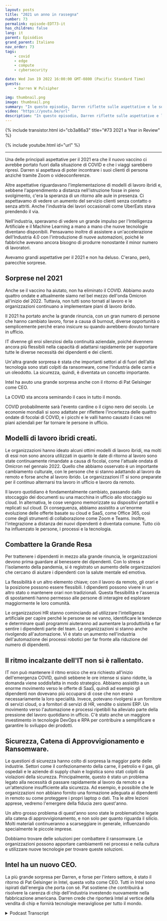 ```yaml
---
layout: posts
title: "2021 un anno in rassegna"
number: 73
permalink: episode-EDT73-it
has_children: false
lang: it
parent: Episódios
grand_parent: Italiano
nav_order: 73
tags:
    - covid
    - edge
    - compute
    - cybersecurity

date: Wed Jan 19 2022 16:00:00 GMT-0800 (Pacific Standard Time)
guests:
    - Darren W Pulsipher

img: thumbnail.png
image: thumbnail.png
summary: "In questo episodio, Darren riflette sulle aspettative e le sorprese del 2021."
video: "https://youtu.be/url"
description: "In questo episodio, Darren riflette sulle aspettative e le sorprese del 2021."
---
```


<div>
{% include transistor.html id="cb3a86a3" title="#73 2021 a Year in Review" %}

{% include youtube.html id="url" %}
</div>

---

Una delle principali aspettative per il 2021 era che il nuovo vaccino ci avrebbe portato fuori dalla situazione di COVID e che i viaggi sarebbero ripresi. Darren si aspettava di poter incontrare i suoi clienti di persona anziché tramite Zoom o videoconferenze.

Altre aspettative riguardavano l'implementazione di modelli di lavoro ibridi e, sebbene l'apprendimento a distanza nell'istruzione fosse in pieno svolgimento, c'era la speranza di un ritorno alle aule in presenza. Ci aspettavamo di vedere un aumento del servizio clienti senza contatto o senza attriti. Anche l'industria dei lavori occasionali come UberEats stava prendendo il via.

Nell'industria, speravamo di vedere un grande impulso per l'Intelligenza Artificiale e il Machine Learning a mano a mano che nuove tecnologie diventano disponibili. Pensavamo inoltre di assistere a un'accelerazione dell'Industria 4.0 con l'introduzione di nuove automazioni, poiché le fabbriche avevano ancora bisogno di produrre nonostante il minor numero di lavoratori.

Avevamo grandi aspettative per il 2021 e non ha deluso. C'erano, però, parecchie sorprese.

## Sorprese nel 2021

Anche se il vaccino ha aiutato, non ha eliminato il COVID. Abbiamo avuto quattro ondate e attualmente siamo nel bel mezzo dell'onda Omicron all'inizio del 2022. Tuttavia, non tutti sono tornati al lavoro e le organizzazioni continuano a implementare piani di lavoro ibrido.

Il 2021 ha portato anche la grande rinuncia, con un gran numero di persone che hanno cambiato lavoro, forse a causa di burnout, diverse opportunità o semplicemente perché erano insicure su quando avrebbero dovuto tornare in ufficio.

IT divenne gli eroi silenziosi della continuità aziendale, poiché divennero ancora più flessibili nella capacità di adattarsi rapidamente per supportare tutte le diverse necessità dei dipendenti e dei clienti.

Un'altra grande sorpresa è stata che importanti settori al di fuori dell'alta tecnologia sono stati colpiti da ransomware, come l'industria delle carni e un oleodotto. La sicurezza, quindi, è diventata un concetto importante.

Intel ha avuto una grande sorpresa anche con il ritorno di Pat Gelsinger come CEO.

La COVID sta ancora seminando il caos in tutto il mondo.

COVID probabilmente sarà l'evento cardine o il cigno nero del secolo. Le economie mondiali si sono adattate per riflettere l'incertezza delle quattro ondate di focolai di COVID, e i picchi e le valli hanno causato il caos nei piani aziendali per far tornare le persone in ufficio.

## Modelli di lavoro ibridi creati.

Le organizzazioni hanno ideato alcuni ottimi modelli di lavoro ibridi, ma molti di essi non sono ancora utilizzati in quanto le date di ritorno al lavoro sono state continuamente rimandate a causa di focolai, come l'attuale ondata di Omicron nel gennaio 2022. Quello che abbiamo osservato è un importante cambiamento culturale, con le persone che si stanno adattando al lavoro da remoto e forse anche al lavoro ibrido. Le organizzazioni IT si sono preparate per il continuo alternarsi tra lavoro in ufficio e lavoro da remoto.

Il lavoro quotidiano è fondamentalmente cambiato, passando dallo stoccaggio dei documenti su una macchina in ufficio allo stoccaggio su cloud. In alternativa, le cose vengono memorizzate su dispositivi portatili e replicati sul cloud. Di conseguenza, abbiamo assistito a un'enorme evoluzione delle offerte basate su cloud e SaaS, come Office 365, così come degli strumenti di collaborazione come Zoom e Teams. Inoltre, l'integrazione a distanza dei nuovi dipendenti è diventata comune. Tutto ciò ha influenzato le persone, i processi e la tecnologia.

## Combattere la Grande Resa

Per trattenere i dipendenti in mezzo alla grande rinuncia, le organizzazioni devono prima guardare al benessere dei dipendenti. Con lo stress e l'isolamento della pandemia, si è registrato un aumento delle organizzazioni che cercano di aiutare i dipendenti con la salute mentale ed emotiva.

La flessibilità è un altro elemento chiave; con il lavoro da remoto, gli orari e la posizione possono essere flessibili. I dipendenti possono vivere in un altro stato o mantenere orari non tradizionali. Questa flessibilità e l'assenza di spostamenti hanno permesso alle persone di interagire ed esplorare maggiormente le loro comunità.

Le organizzazioni HR stanno cominciando ad utilizzare l'intelligenza artificiale per capire perché le persone se ne vanno, identificare le tendenze e determinare quali programmi aiuteranno ad aumentare la produttività e far sentire i dipendenti parte del team. Le organizzazioni si stanno anche rivolgendo all'automazione. Vi è stato un aumento nell'industria dell'automazione dei processi robotici per far fronte alla riduzione del numero di dipendenti.

## Il ritmo incalzante dell'IT non si è rallentato.

IT non può mantenere il ritmo eroico che era richiesto all'inizio dell'emergenza COVID, quindi sebbene le ore intense si siano ridotte, la domanda viene soddisfatta in modo strategico. Abbiamo assistito a un enorme movimento verso le offerte di SaaS, quindi ad esempio gli dipendenti non dovevano più occuparsi di cose che non erano necessariamente la loro specialità. Invece, potevano rivolgersi a un fornitore di servizi cloud, o a fornitori di servizi di HR, vendite o sistemi ERP. Un movimento verso l'automazione e processi ripetibili ha alleviato parte della pressione del lavoro quotidiano in ufficio. C'è stato anche un maggiore investimento in tecnologie DevOps e RPA per contribuire a semplificare e garantire lo sviluppo dei prodotti.

## Sicurezza, Catena di Approvvigionamento e Ransomware.

Le questioni di sicurezza hanno colto di sorpresa la maggior parte delle industrie. Settori come il confezionamento della carne, il petrolio e il gas, gli ospedali e le aziende di supply chain e logistica sono stati colpiti da violazioni della sicurezza. Principalmente, questo è stato un problema legato alla necessità di passare rapidamente al lavoro da remoto e a un'attenzione insufficiente alla sicurezza. Ad esempio, è possibile che le organizzazioni non abbiano fornito una formazione adeguata ai dipendenti in remoto su come proteggere i propri laptop o dati. Tra le altre lezioni apprese, vedremo l'emergere della fiducia zero quest'anno.

Un altro grosso problema di quest'anno sono state le problematiche legate alla catena di approvvigionamento, e non solo per quanto riguarda il silicio. Molti materiali continueranno a scarseggiare in generale, influenzando specialmente le piccole imprese.

Dobbiamo trovare delle soluzioni per combattere il ransomware. Le organizzazioni possono apportare cambiamenti nei processi e nella cultura e utilizzare nuove tecnologie per trovare queste soluzioni.

## Intel ha un nuovo CEO.

La più grande sorpresa per Darren, e forse per l'intero settore, è stato il ritorno di Pat Gelsinger in Intel, questa volta come CEO. Tutti in Intel sono ispirati dall'energia che porta con sé. Pat sostiene che contribuirà a risolvere la carenza di chip dell'industria investendo nuovamente nella fabbricazione americana. Darren crede che riporterà Intel al vertice della vendita di chip e fornirà tecnologie meravigliose per tutto il mondo.



<details>
<summary> Podcast Transcript </summary>

<p></p>

</details>
